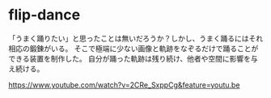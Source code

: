 # flip-dance 

「うまく踊りたい」と思ったことは無いだろうか？しかし、うまく踊るにはそれ相応の鍛錬がいる。
そこで極端に少ない画像と軌跡をなぞるだけで踊ることができる装置を制作した。
自分が踊った軌跡は残り続け、他者や空間に影響を与え続ける。

https://www.youtube.com/watch?v=2CRe_SxppCg&feature=youtu.be
